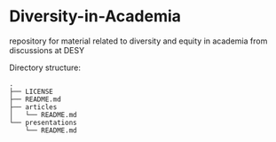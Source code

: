 # Diversity-in-Academia
repository for material related to diversity and equity in academia from discussions at DESY

Directory structure:

```
.
├── LICENSE
├── README.md
├── articles
│   └── README.md
└── presentations
    └── README.md
```
